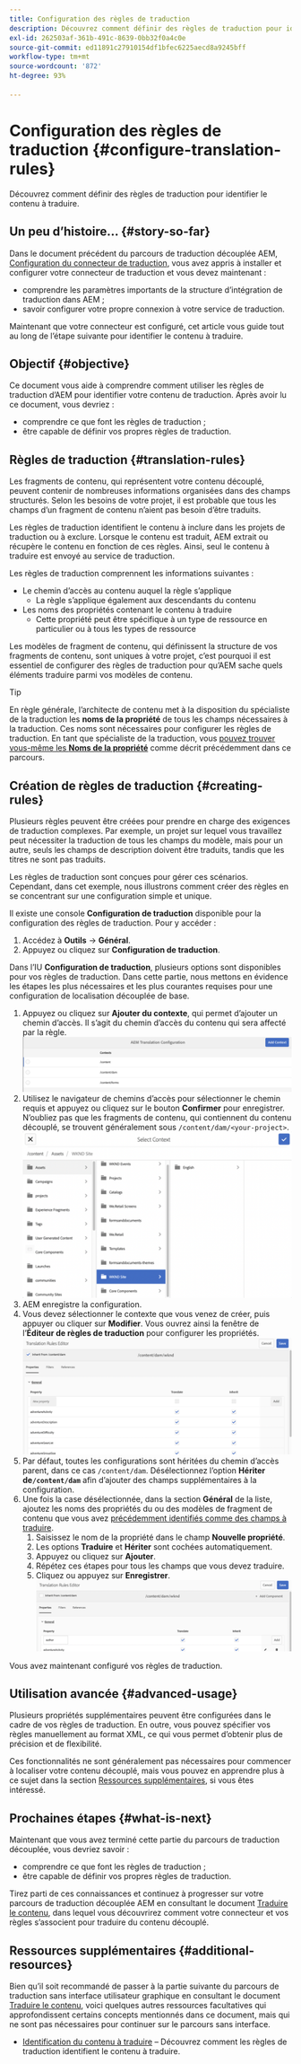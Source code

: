 ```yaml
---
title: Configuration des règles de traduction
description: Découvrez comment définir des règles de traduction pour identifier le contenu à traduire.
exl-id: 262503af-361b-491c-8639-0bb32f0a4c0e
source-git-commit: ed11891c27910154df1bfec6225aecd8a9245bff
workflow-type: tm+mt
source-wordcount: '872'
ht-degree: 93%

---
```


# Configuration des règles de traduction {#configure-translation-rules}

Découvrez comment définir des règles de traduction pour identifier le contenu à traduire.

## Un peu d’histoire… {#story-so-far}

Dans le document précédent du parcours de traduction découplée AEM, [Configuration du connecteur de traduction](configure-connector.md), vous avez appris à installer et configurer votre connecteur de traduction et vous devez maintenant :

* comprendre les paramètres importants de la structure d’intégration de traduction dans AEM ;
* savoir configurer votre propre connexion à votre service de traduction.

Maintenant que votre connecteur est configuré, cet article vous guide tout au long de l’étape suivante pour identifier le contenu à traduire.

## Objectif {#objective}

Ce document vous aide à comprendre comment utiliser les règles de traduction d’AEM pour identifier votre contenu de traduction. Après avoir lu ce document, vous devriez :

* comprendre ce que font les règles de traduction ;
* être capable de définir vos propres règles de traduction.

## Règles de traduction {#translation-rules}

Les fragments de contenu, qui représentent votre contenu découplé, peuvent contenir de nombreuses informations organisées dans des champs structurés. Selon les besoins de votre projet, il est probable que tous les champs d’un fragment de contenu n’aient pas besoin d’être traduits.

Les règles de traduction identifient le contenu à inclure dans les projets de traduction ou à exclure. Lorsque le contenu est traduit, AEM extrait ou récupère le contenu en fonction de ces règles. Ainsi, seul le contenu à traduire est envoyé au service de traduction.

Les règles de traduction comprennent les informations suivantes :

* Le chemin d’accès au contenu auquel la règle s’applique
   * La règle s’applique également aux descendants du contenu
* Les noms des propriétés contenant le contenu à traduire
   * Cette propriété peut être spécifique à un type de ressource en particulier ou à tous les types de ressource

Les modèles de fragment de contenu, qui définissent la structure de vos fragments de contenu, sont uniques à votre projet, c’est pourquoi il est essentiel de configurer des règles de traduction pour qu’AEM sache quels éléments traduire parmi vos modèles de contenu.

>[!TIP]
>
>En règle générale, l’architecte de contenu met à la disposition du spécialiste de la traduction les **noms de la propriété** de tous les champs nécessaires à la traduction. Ces noms sont nécessaires pour configurer les règles de traduction. En tant que spécialiste de la traduction, vous [pouvez trouver vous-même les **Noms de la propriété**](getting-started.md#content-models) comme décrit précédemment dans ce parcours.

## Création de règles de traduction {#creating-rules}

Plusieurs règles peuvent être créées pour prendre en charge des exigences de traduction complexes. Par exemple, un projet sur lequel vous travaillez peut nécessiter la traduction de tous les champs du modèle, mais pour un autre, seuls les champs de description doivent être traduits, tandis que les titres ne sont pas traduits.

Les règles de traduction sont conçues pour gérer ces scénarios. Cependant, dans cet exemple, nous illustrons comment créer des règles en se concentrant sur une configuration simple et unique.

Il existe une console **Configuration de traduction** disponible pour la configuration des règles de traduction. Pour y accéder :

1. Accédez à **Outils** -> **Général**.
1. Appuyez ou cliquez sur **Configuration de traduction**.

Dans l’IU **Configuration de traduction**, plusieurs options sont disponibles pour vos règles de traduction. Dans cette partie, nous mettons en évidence les étapes les plus nécessaires et les plus courantes requises pour une configuration de localisation découplée de base.

1. Appuyez ou cliquez sur **Ajouter du contexte**, qui permet d’ajouter un chemin d’accès. Il s’agit du chemin d’accès du contenu qui sera affecté par la règle.
   ![Ajoutez du contexte](assets/add-translation-context.png)
1. Utilisez le navigateur de chemins d’accès pour sélectionner le chemin requis et appuyez ou cliquez sur le bouton **Confirmer** pour enregistrer. N’oubliez pas que les fragments de contenu, qui contiennent du contenu découplé, se trouvent généralement sous `/content/dam/<your-project>`.
   ![Sélectionnez le chemin d’accès](assets/select-context.png)
1. AEM enregistre la configuration.
1. Vous devez sélectionner le contexte que vous venez de créer, puis appuyer ou cliquer sur **Modifier**. Vous ouvrez ainsi la fenêtre de l’**Éditeur de règles de traduction** pour configurer les propriétés.
   ![Éditeur de règles de traduction](assets/translation-rules-editor.png)
1. Par défaut, toutes les configurations sont héritées du chemin d’accès parent, dans ce cas `/content/dam`. Désélectionnez l’option **Hériter de`/content/dam`** afin d’ajouter des champs supplémentaires à la configuration.
1. Une fois la case désélectionnée, dans la section **Général** de la liste, ajoutez les noms des propriétés du ou des modèles de fragment de contenu que vous avez [précédemment identifiés comme des champs à traduire](getting-started.md#content-models).
   1. Saisissez le nom de la propriété dans le champ **Nouvelle propriété**.
   1. Les options **Traduire** et **Hériter** sont cochées automatiquement.
   1. Appuyez ou cliquez sur **Ajouter**.
   1. Répétez ces étapes pour tous les champs que vous devez traduire.
   1. Cliquez ou appuyez sur **Enregistrer**.
      ![Ajouter une propriété](assets/add-property.png)

Vous avez maintenant configuré vos règles de traduction.

## Utilisation avancée {#advanced-usage}

Plusieurs propriétés supplémentaires peuvent être configurées dans le cadre de vos règles de traduction. En outre, vous pouvez spécifier vos règles manuellement au format XML, ce qui vous permet d’obtenir plus de précision et de flexibilité.

Ces fonctionnalités ne sont généralement pas nécessaires pour commencer à localiser votre contenu découplé, mais vous pouvez en apprendre plus à ce sujet dans la section [Ressources supplémentaires](#additional-resources), si vous êtes intéressé.

## Prochaines étapes {#what-is-next}

Maintenant que vous avez terminé cette partie du parcours de traduction découplée, vous devriez savoir :

* comprendre ce que font les règles de traduction ;
* être capable de définir vos propres règles de traduction.

Tirez parti de ces connaissances et continuez à progresser sur votre parcours de traduction découplée AEM en consultant le document [Traduire le contenu](translate-content.md), dans lequel vous découvrirez comment votre connecteur et vos règles s’associent pour traduire du contenu découplé.

## Ressources supplémentaires {#additional-resources}

Bien qu’il soit recommandé de passer à la partie suivante du parcours de traduction sans interface utilisateur graphique en consultant le document [Traduire le contenu](translate-content.md), voici quelques autres ressources facultatives qui approfondissent certains concepts mentionnés dans ce document, mais qui ne sont pas nécessaires pour continuer sur le parcours sans interface.

* [Identification du contenu à traduire](/help/sites-administering/tc-rules.md) – Découvrez comment les règles de traduction identifient le contenu à traduire.
